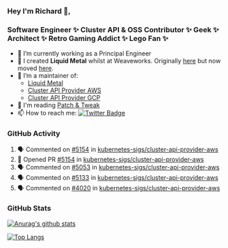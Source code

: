 ### Hey I'm Richard 👋, 

<h3 align="left">Software Engineer ✨ Cluster API & OSS Contributor ✨ Geek ✨ Architect ✨ Retro Gaming Addict ✨ Lego Fan ✨</h3>

- 🔭 I’m currently working as a Principal Engineer
- 📯 I created **Liquid Metal** whilst at Weaveworks. Originally [here](https://github.com/weaveworks-liquidmetal) but now moved [here](https://github.com/liquidmetal-dev).
- 👯 I’m a maintainer of:
  -  [Liquid Metal](https://github.com/liquidmetal-dev)
  -  [Cluster API Provider AWS](https://github.com/kubernetes-sigs/cluster-api-provider-aws)
  -  [Cluster API Provider GCP](https://github.com/kubernetes-sigs/cluster-api-provider-gcp)
- 💬 I'm reading [Patch & Tweak](https://bjooks.com/products/patch-tweak-exploring-modular-synthesis)
- 📫 How to reach me: [![Twitter Badge](https://img.shields.io/badge/-@fruit_case-00acee?style=flat&logo=Twitter&logoColor=white)](https://twitter.com/intent/follow?screen_name=fruit_case "Follow on Twitter")

### GitHub Activity 

<!--START_SECTION:activity-->
1. 🗣 Commented on [#5154](https://github.com/kubernetes-sigs/cluster-api-provider-aws/pull/5154#issuecomment-2413058164) in [kubernetes-sigs/cluster-api-provider-aws](https://github.com/kubernetes-sigs/cluster-api-provider-aws)
2. 💪 Opened PR [#5154](https://github.com/kubernetes-sigs/cluster-api-provider-aws/pull/5154) in [kubernetes-sigs/cluster-api-provider-aws](https://github.com/kubernetes-sigs/cluster-api-provider-aws)
3. 🗣 Commented on [#5053](https://github.com/kubernetes-sigs/cluster-api-provider-aws/issues/5053#issuecomment-2413014703) in [kubernetes-sigs/cluster-api-provider-aws](https://github.com/kubernetes-sigs/cluster-api-provider-aws)
4. 🗣 Commented on [#5133](https://github.com/kubernetes-sigs/cluster-api-provider-aws/pull/5133#issuecomment-2412014431) in [kubernetes-sigs/cluster-api-provider-aws](https://github.com/kubernetes-sigs/cluster-api-provider-aws)
5. 🗣 Commented on [#4020](https://github.com/kubernetes-sigs/cluster-api-provider-aws/issues/4020#issuecomment-2412012500) in [kubernetes-sigs/cluster-api-provider-aws](https://github.com/kubernetes-sigs/cluster-api-provider-aws)
<!--END_SECTION:activity-->

### GitHub Stats

[![Anurag's github stats](https://github-readme-stats.vercel.app/api?username=richardcase&count_private=true&show_icons=true)](https://github.com/anuraghazra/github-readme-stats)

[![Top Langs](https://github-readme-stats.vercel.app/api/top-langs/?username=richardcase&hide=html&layout=compact)](https://github.com/anuraghazra/github-readme-stats)
